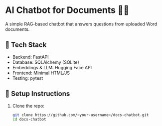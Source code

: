 # AI Chatbot for Documents 📄🤖

A simple RAG-based chatbot that answers questions from uploaded Word documents.

## 🚀 Tech Stack
- Backend: FastAPI
- Database: SQLAlchemy (SQLite)
- Embeddings & LLM: Hugging Face API
- Frontend: Minimal HTML/JS
- Testing: pytest

## 🔧 Setup Instructions
1. Clone the repo:
   ```bash
   git clone https://github.com/<your-username>/docs-chatbot.git
   cd docs-chatbot
